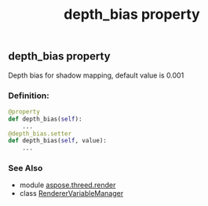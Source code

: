 ﻿---
title: depth_bias property
second_title: Aspose.3D for Python via .NET API References
description: 
type: docs
weight: 40
url: /python-net/aspose.threed.render/renderervariablemanager/depth_bias/
is_root: false
---

## depth_bias property


Depth bias for shadow mapping, default value is 0.001
### Definition:
```python
@property
def depth_bias(self):
    ...
@depth_bias.setter
def depth_bias(self, value):
    ...
```

### See Also
* module [aspose.threed.render](../../)
* class [RendererVariableManager](/3d/python-net/aspose.threed.render/renderervariablemanager)

